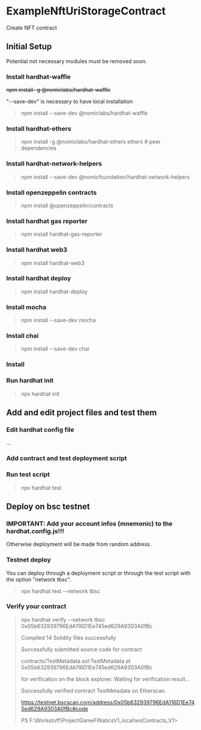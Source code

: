 # ExampleNftUriStorageContract
Create NFT contract

## Initial Setup
Potential not necessary modules must be removed soon.

### Install hardhat-waffle

~~npm install -g @nomiclabs/hardhat-waffle~~

"--save-dev" is necessary to have local installation

>npm install --save-dev @nomiclabs/hardhat-waffle

### Install hardhat-ethers

>npm install -g @nomiclabs/hardhat-ethers ethers # peer dependencies

### Install hardhat-network-helpers

>npm install --save-dev @nomicfoundation/hardhat-network-helpers

### Install openzeppelin contracts

>npm install @openzeppelin/contracts

### Install hardhat gas reporter

>npm install hardhat-gas-reporter

### Install hardhat web3

>npm install hardhat-web3

### Install hardhat deploy

>npm install hardhat-deploy

### Install mocha

>npm install --save-dev mocha

### Install chai

>npm install --save-dev chai

### Install

### Run hardhat init

>npx hardhat init

## Add and edit project files and test them
### Edit hardhat config file
...

### Add contract and test deployment script

### Run test script

>npx hardhat test

## Deploy on bsc testnet
### IMPORTANT: Add your account infos (mnemonic) to the hardhat.config.js!!! 
Otherwise deployment will be made from random address.

### Testnet deploy
You can deploy through a deployment script or through the test script with the option "network tbsc".

>npx hardhat test --network tbsc

### Verify your contract
>npx hardhat verify --network tbsc 0x05b632939796EdA116D1Ee745ed629A9303A0fBc  
>
>Compiled 14 Solidity files successfully
>
>Successfully submitted source code for contract
>
>contracts/TestMetadata.sol:TestMetadata at 0x05b632939796EdA116D1Ee745ed629A9303A0fBc
>
>for verification on the block explorer. Waiting for verification result...
>
>Successfully verified contract TestMetadata on Etherscan.
>
>https://testnet.bscscan.com/address/0x05b632939796EdA116D1Ee745ed629A9303A0fBc#code
>
>PS F:\Workstuff\ProjectGameFiNaticsV1_local\wsContracts_V1> 
